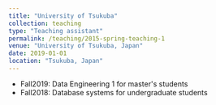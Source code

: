 ```yaml
---
title: "University of Tsukuba"
collection: teaching
type: "Teaching assistant"
permalink: /teaching/2015-spring-teaching-1
venue: "University of Tsukuba, Japan"
date: 2019-01-01
location: "Tsukuba, Japan"
---
```

* Fall2019: Data Engineering 1 for master's students 
* Fall2018: Database systems for undergraduate students 


